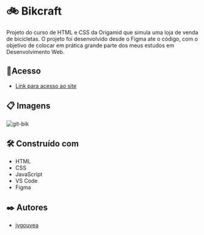 # 🚲 Bikcraft

Projeto do curso de HTML e CSS da Origamid que simula uma loja de venda de bicicletas. O projeto foi desenvolvido desde o Figma ate o código, com o objetivo de colocar em prática grande parte dos meus estudos em Desenvolvimento Web.

## 📌Acesso

* [Link para acesso ao site](https://bikcraft-phi.vercel.app/) 

## 📋 Imagens

![git-bik](https://user-images.githubusercontent.com/86687541/157501993-89b2afc5-c0ae-42ad-bf0a-21304aa4edf7.png)

## 🛠️ Construído com

* HTML
* CSS
* JavaScript
* VS Code
* Figma

## ✒️ Autores

* [jvgouvea](https://github.com/jvgouvea)
